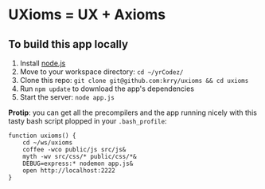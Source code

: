 # UXioms = UX + Axioms

## To build this app locally
1. Install [node.js](http://nodejs.org)
2. Move to your workspace directory: `cd ~/yrCodez/`
3. Clone this repo: `git clone git@github.com:krry/uxioms && cd uxioms`
4. Run `npm update` to download the app's dependencies
5. Start the server: `node app.js`

**Protip**: you can get all the precompilers and the app running nicely with this tasty bash script plopped in your `.bash_profile`:

	function uxioms() {
	    cd ~/ws/uxioms
	    coffee -wco public/js src/js&
	    myth -wv src/css/* public/css/*&
	    DEBUG=express:* nodemon app.js&
	    open http://localhost:2222
	}
